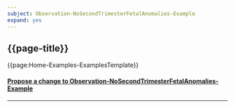 ```yaml
---
subject: Observation-NoSecondTrimesterFetalAnomalies-Example
expand: yes
---
```



## {{page-title}}




{{page:Home-Examples-ExamplesTemplate}}



<div id="Feedback" class="tabcontent">
<h4><a href='https://simplifier.net/NHS-Digital-FHIR-Genomics-Implementation-Guide/Observation-NoSecondTrimesterFetalAnomalies-Example/~issues?level=File' target="_blank">Propose a change to Observation-NoSecondTrimesterFetalAnomalies-Example</a></h4>
</div>

---